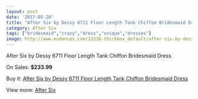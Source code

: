```yaml
---
layout: post
date: '2017-05-28'
title: "After Six by Dessy 6711 Floor Length Tank Chiffon Bridesmaid Dress"
category: After Six
tags: ["bridesmaid","crazy","dress","unique","dresses"]
image: http://www.eudances.com/13316-thickbox_default/after-six-by-dessy-6711-floor-length-tank-chiffon-bridesmaid-dress.jpg
---
```

After Six by Dessy 6711 Floor Length Tank Chiffon Bridesmaid Dress

On Sales: **$233.99**
<a href="https://www.eudances.com/en/after-six/4025-after-six-by-dessy-6711-floor-length-tank-chiffon-bridesmaid-dress.html"><amp-img layout="responsive" width="600" height="600" src="//www.eudances.com/13316-thickbox_default/after-six-by-dessy-6711-floor-length-tank-chiffon-bridesmaid-dress.jpg" alt="After Six by Dessy 6711 Floor Length Tank Chiffon Bridesmaid Dress 0" /></a>
<a href="https://www.eudances.com/en/after-six/4025-after-six-by-dessy-6711-floor-length-tank-chiffon-bridesmaid-dress.html"><amp-img layout="responsive" width="600" height="600" src="//www.eudances.com/13319-thickbox_default/after-six-by-dessy-6711-floor-length-tank-chiffon-bridesmaid-dress.jpg" alt="After Six by Dessy 6711 Floor Length Tank Chiffon Bridesmaid Dress 1" /></a>
<a href="https://www.eudances.com/en/after-six/4025-after-six-by-dessy-6711-floor-length-tank-chiffon-bridesmaid-dress.html"><amp-img layout="responsive" width="600" height="600" src="//www.eudances.com/13318-thickbox_default/after-six-by-dessy-6711-floor-length-tank-chiffon-bridesmaid-dress.jpg" alt="After Six by Dessy 6711 Floor Length Tank Chiffon Bridesmaid Dress 2" /></a>
<a href="https://www.eudances.com/en/after-six/4025-after-six-by-dessy-6711-floor-length-tank-chiffon-bridesmaid-dress.html"><amp-img layout="responsive" width="600" height="600" src="//www.eudances.com/13317-thickbox_default/after-six-by-dessy-6711-floor-length-tank-chiffon-bridesmaid-dress.jpg" alt="After Six by Dessy 6711 Floor Length Tank Chiffon Bridesmaid Dress 3" /></a>

Buy it: [After Six by Dessy 6711 Floor Length Tank Chiffon Bridesmaid Dress](https://www.eudances.com/en/after-six/4025-after-six-by-dessy-6711-floor-length-tank-chiffon-bridesmaid-dress.html "After Six by Dessy 6711 Floor Length Tank Chiffon Bridesmaid Dress")

View more: [After Six](https://www.eudances.com/en/50-after-six "After Six")